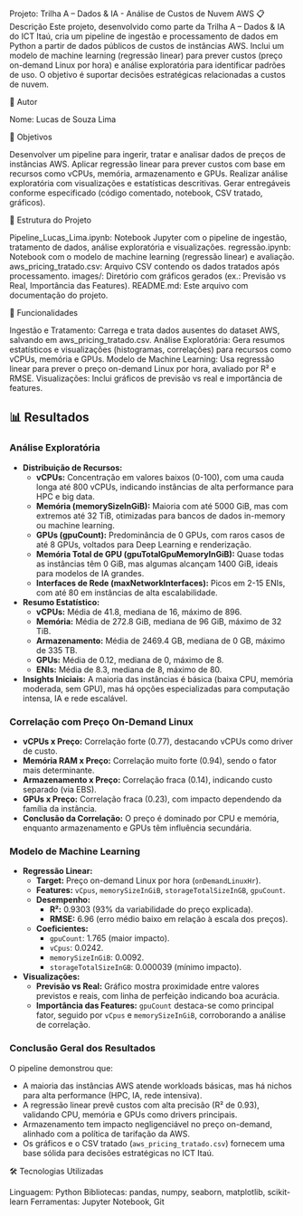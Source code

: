 Projeto: Trilha A – Dados & IA - Análise de Custos de Nuvem AWS
📋 Descrição
Este projeto, desenvolvido como parte da Trilha A – Dados & IA do ICT Itaú, cria um pipeline de ingestão e processamento de dados em Python a partir de dados públicos de custos de instâncias AWS. Inclui um modelo de machine learning (regressão linear) para prever custos (preço on-demand Linux por hora) e análise exploratória para identificar padrões de uso. O objetivo é suportar decisões estratégicas relacionadas a custos de nuvem.

👤 Autor

Nome: Lucas de Souza Lima 

🎯 Objetivos

Desenvolver um pipeline para ingerir, tratar e analisar dados de preços de instâncias AWS.
Aplicar regressão linear para prever custos com base em recursos como vCPUs, memória, armazenamento e GPUs.
Realizar análise exploratória com visualizações e estatísticas descritivas.
Gerar entregáveis conforme especificado (código comentado, notebook, CSV tratado, gráficos).

📂 Estrutura do Projeto

Pipeline_Lucas_Lima.ipynb: Notebook Jupyter com o pipeline de ingestão, tratamento de dados, análise exploratória e visualizações.
regressão.ipynb: Notebook com o modelo de machine learning (regressão linear) e avaliação.
aws_pricing_tratado.csv: Arquivo CSV contendo os dados tratados após processamento.
images/: Diretório com gráficos gerados (ex.: Previsão vs Real, Importância das Features).
README.md: Este arquivo com documentação do projeto.

🚀 Funcionalidades

Ingestão e Tratamento: Carrega e trata dados ausentes do dataset AWS, salvando em aws_pricing_tratado.csv.
Análise Exploratória: Gera resumos estatísticos e visualizações (histogramas, correlações) para recursos como vCPUs, memória e GPUs.
Modelo de Machine Learning: Usa regressão linear para prever o preço on-demand Linux por hora, avaliado por R² e RMSE.
Visualizações: Inclui gráficos de previsão vs real e importância de features.

## 📊 Resultados
### Análise Exploratória
- **Distribuição de Recursos:**
  - **vCPUs:** Concentração em valores baixos (0-100), com uma cauda longa até 800 vCPUs, indicando instâncias de alta performance para HPC e big data.
  - **Memória (memorySizeInGiB):** Maioria com até 5000 GiB, mas com extremos até 32 TiB, otimizadas para bancos de dados in-memory ou machine learning.
  - **GPUs (gpuCount):** Predominância de 0 GPUs, com raros casos de até 8 GPUs, voltados para Deep Learning e renderização.
  - **Memória Total de GPU (gpuTotalGpuMemoryInGiB):** Quase todas as instâncias têm 0 GiB, mas algumas alcançam 1400 GiB, ideais para modelos de IA grandes.
  - **Interfaces de Rede (maxNetworkInterfaces):** Picos em 2-15 ENIs, com até 80 em instâncias de alta escalabilidade.
- **Resumo Estatístico:**
  - **vCPUs:** Média de 41.8, mediana de 16, máximo de 896.
  - **Memória:** Média de 272.8 GiB, mediana de 96 GiB, máximo de 32 TiB.
  - **Armazenamento:** Média de 2469.4 GB, mediana de 0 GB, máximo de 335 TB.
  - **GPUs:** Média de 0.12, mediana de 0, máximo de 8.
  - **ENIs:** Média de 8.3, mediana de 8, máximo de 80.
- **Insights Iniciais:** A maioria das instâncias é básica (baixa CPU, memória moderada, sem GPU), mas há opções especializadas para computação intensa, IA e rede escalável.

### Correlação com Preço On-Demand Linux
- **vCPUs x Preço:** Correlação forte (0.77), destacando vCPUs como driver de custo.
- **Memória RAM x Preço:** Correlação muito forte (0.94), sendo o fator mais determinante.
- **Armazenamento x Preço:** Correlação fraca (0.14), indicando custo separado (via EBS).
- **GPUs x Preço:** Correlação fraca (0.23), com impacto dependendo da família da instância.
- **Conclusão da Correlação:** O preço é dominado por CPU e memória, enquanto armazenamento e GPUs têm influência secundária.

### Modelo de Machine Learning
- **Regressão Linear:**
  - **Target:** Preço on-demand Linux por hora (`onDemandLinuxHr`).
  - **Features:** `vCpus`, `memorySizeInGiB`, `storageTotalSizeInGB`, `gpuCount`.
  - **Desempenho:**
    - **R²:** 0.9303 (93% da variabilidade do preço explicada).
    - **RMSE:** 6.96 (erro médio baixo em relação à escala dos preços).
  - **Coeficientes:**
    - `gpuCount`: 1.765 (maior impacto).
    - `vCpus`: 0.0242.
    - `memorySizeInGiB`: 0.0092.
    - `storageTotalSizeInGB`: 0.000039 (mínimo impacto).
- **Visualizações:**
  - **Previsão vs Real:** Gráfico mostra proximidade entre valores previstos e reais, com linha de perfeição indicando boa acurácia.
  - **Importância das Features:** `gpuCount` destaca-se como principal fator, seguido por `vCpus` e `memorySizeInGiB`, corroborando a análise de correlação.

### Conclusão Geral dos Resultados
O pipeline demonstrou que:
- A maioria das instâncias AWS atende workloads básicas, mas há nichos para alta performance (HPC, IA, rede intensiva).
- A regressão linear prevê custos com alta precisão (R² de 0.93), validando CPU, memória e GPUs como drivers principais.
- Armazenamento tem impacto negligenciável no preço on-demand, alinhado com a política de tarifação da AWS.
- Os gráficos e o CSV tratado (`aws_pricing_tratado.csv`) fornecem uma base sólida para decisões estratégicas no ICT Itaú.

🛠️ Tecnologias Utilizadas

Linguagem: Python
Bibliotecas: pandas, numpy, seaborn, matplotlib, scikit-learn
Ferramentas: Jupyter Notebook, Git
